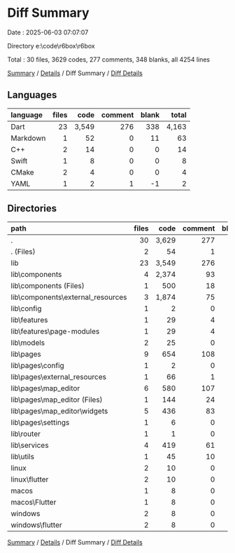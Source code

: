# Diff Summary

Date : 2025-06-03 07:07:07

Directory e:\\code\\r6box\\r6box

Total : 30 files,  3629 codes, 277 comments, 348 blanks, all 4254 lines

[Summary](results.md) / [Details](details.md) / Diff Summary / [Diff Details](diff-details.md)

## Languages
| language | files | code | comment | blank | total |
| :--- | ---: | ---: | ---: | ---: | ---: |
| Dart | 23 | 3,549 | 276 | 338 | 4,163 |
| Markdown | 1 | 52 | 0 | 11 | 63 |
| C++ | 2 | 14 | 0 | 0 | 14 |
| Swift | 1 | 8 | 0 | 0 | 8 |
| CMake | 2 | 4 | 0 | 0 | 4 |
| YAML | 1 | 2 | 1 | -1 | 2 |

## Directories
| path | files | code | comment | blank | total |
| :--- | ---: | ---: | ---: | ---: | ---: |
| . | 30 | 3,629 | 277 | 348 | 4,254 |
| . (Files) | 2 | 54 | 1 | 10 | 65 |
| lib | 23 | 3,549 | 276 | 338 | 4,163 |
| lib\\components | 4 | 2,374 | 93 | 182 | 2,649 |
| lib\\components (Files) | 1 | 500 | 18 | 28 | 546 |
| lib\\components\\external_resources | 3 | 1,874 | 75 | 154 | 2,103 |
| lib\\config | 1 | 2 | 0 | -1 | 1 |
| lib\\features | 1 | 29 | 4 | 10 | 43 |
| lib\\features\\page-modules | 1 | 29 | 4 | 10 | 43 |
| lib\\models | 2 | 25 | 0 | 0 | 25 |
| lib\\pages | 9 | 654 | 108 | 85 | 847 |
| lib\\pages\\config | 1 | 2 | 0 | -1 | 1 |
| lib\\pages\\external_resources | 1 | 66 | 1 | 10 | 77 |
| lib\\pages\\map_editor | 6 | 580 | 107 | 76 | 763 |
| lib\\pages\\map_editor (Files) | 1 | 144 | 24 | 15 | 183 |
| lib\\pages\\map_editor\\widgets | 5 | 436 | 83 | 61 | 580 |
| lib\\pages\\settings | 1 | 6 | 0 | 0 | 6 |
| lib\\router | 1 | 1 | 0 | 0 | 1 |
| lib\\services | 4 | 419 | 61 | 50 | 530 |
| lib\\utils | 1 | 45 | 10 | 12 | 67 |
| linux | 2 | 10 | 0 | 0 | 10 |
| linux\\flutter | 2 | 10 | 0 | 0 | 10 |
| macos | 1 | 8 | 0 | 0 | 8 |
| macos\\Flutter | 1 | 8 | 0 | 0 | 8 |
| windows | 2 | 8 | 0 | 0 | 8 |
| windows\\flutter | 2 | 8 | 0 | 0 | 8 |

[Summary](results.md) / [Details](details.md) / Diff Summary / [Diff Details](diff-details.md)